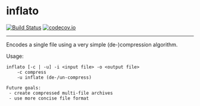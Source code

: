 # inflato

[![Build Status](https://travis-ci.org/quantumcheese/inflato.svg?branch=master)](https://travis-ci.org/quantumcheese/inflato) [![codecov.io](https://codecov.io/gh/quantumcheese/inflato/branch/master/graphs/badge.svg)](https://codecov.io/gh/quantumcheese/inflato/branch/master)

----------

Encodes a single file using a very simple (de-)compression algorithm.

Usage:

    inflato [-c | -u] -i <input file> -o <output file>
        -c compress
        -u inflate (de-/un-compress)

    Future goals:
     - create compressed multi-file archives
     - use more concise file format
